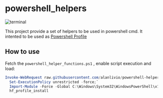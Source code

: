 # powershell_helpers

![terminal](https://upload.wikimedia.org/wikipedia/commons/a/af/PowerShell_Core_6.0_icon.png)

This project provide a set of helpers to be used in powershell cmd.
It intented to be used as [Powershell Profile](https://docs.microsoft.com/en-us/powershell/module/microsoft.powershell.core/about/about_profiles?view=powershell-7)

## How to use

Fetch the `powershell_helper_functions.ps1` , enable script execution and load:

``` powershell
Invoke-WebRequest raw.githubusercontent.com/alanlivio/powershell-helper-functions/master/powershell_helper_functions.ps1 -OutFile C:\Windows\System32\WindowsPowerShell\v1.0\powershell_helper_functions.ps1;`
  Set-ExecutionPolicy unrestricted -force;`
  Import-Module -Force -Global C:\Windows\System32\WindowsPowerShell\v1.0\powershell_helper_functions.ps1;`
  hf_profile_install
```
